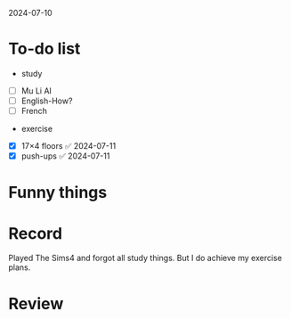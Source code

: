 2024-07-10

# To-do list
- study
- [ ] Mu Li AI
- [ ] English-How?
- [ ] French
- exercise
- [x] 17×4 floors ✅ 2024-07-11
- [x] push-ups ✅ 2024-07-11

# Funny things


# Record
Played The Sims4 and forgot all study things. But I do achieve my exercise plans.

# Review
